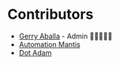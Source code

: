 # Contributors

- [Gerry Aballa](https://github.com/Gerry-Aballa) - Admin 🌟🌟🌟🌟🌟
- [Automation Mantis](https://github.com/AutomationMantis)
- [Dot Adam](https://github.com/dotAdam)

